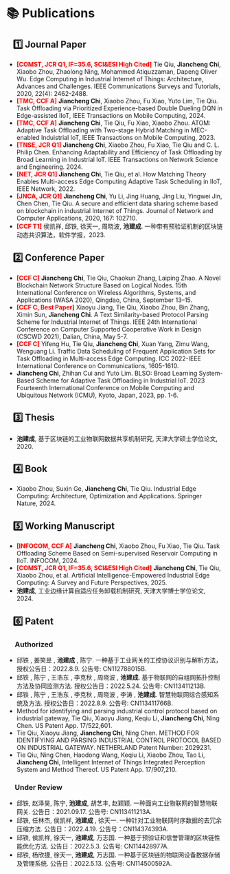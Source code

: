 
# 📚 Publications 
##  &nbsp;&nbsp; 1️⃣ Journal Paper
- <span style="color: red; font-weight: bold;">[COMST, JCR Q1, IF=35.6, SCI&ESI High Cited]</span> Tie Qiu, **Jiancheng Chi**, Xiaobo Zhou, Zhaolong Ning, Mohammed Atiquzzaman, Dapeng Oliver Wu. Edge Computing in Industrial Internet of Things: Architecture, Advances and Challenges. IEEE Communications Surveys and Tutorials, 2020, 22(4): 2462-2488.
- <span style="color: red; font-weight: bold;">[TMC, CCF A]</span> **Jiancheng Chi**, Xiaobo Zhou, Fu Xiao, Yuto Lim, Tie Qiu. Task Offloading via Prioritized Experience-based Double Dueling DQN in Edge-assisted IIoT, IEEE Transactions on Mobile Computing, 2024. 
- <span style="color: red; font-weight: bold;">[TMC, CCF A]</span>  **Jiancheng Chi**, Tie Qiu, Fu Xiao, Xiaobo Zhou. ATOM: Adaptive Task Offloading with Two-stage Hybrid Matching in MEC-enabled Induistrial IoT, IEEE Transactions on Mobile Computing, 2023.
- <span style="color: red; font-weight: bold;">[TNSE, JCR Q1]</span>  **Jiancheng Chi**, Xiaobo Zhou, Fu Xiao, Tie Qiu and C. L. Philip Chen. Enhancing Adaptability and Efficiency of Task Offloading by Broad Learning in Industrial IoT. IEEE Transactions on Network Science and Engineering. 2024.
- <span style="color: red; font-weight: bold;">[NET, JCR Q1]</span>  **Jiancheng Chi**, Tie Qiu, et al. How Matching Theory Enables Multi-access Edge Computing Adaptive Task Scheduling in IIoT, IEEE Network, 2022.
- <span style="color: red; font-weight: bold;">[JNCA, JCR Q1]</span>  **Jiancheng Chi**, Yu Li, Jing Huang, Jing Liu, Yingwei Jin, Chen Chen, Tie Qiu. A secure and efficient data sharing scheme based on blockchain in industrial Internet of Things. Journal of Network and Computer Applications, 2020, 167: 102710.
- <span style="color: red; font-weight: bold;">[CCF T1]</span>  侯凯祥, 邱铁, 徐天一, 周晓波, **池建成**. 一种带有预验证机制的区块链动态共识算法，软件学报，2023. 

##  &nbsp;&nbsp; 2️⃣ Conference Paper
- <span style="color: red; font-weight: bold;">[CCF C]</span>  **Jiancheng Chi**, Tie Qiu, Chaokun Zhang, Laiping Zhao. A Novel Blockchain Network Structure Based on Logical Nodes. 15th International Conference on Wireless Algorithms, Systems, and Applications (WASA 2020), Qingdao, China, September 13–15.
- <span style="color: red; font-weight: bold;">[CCF C, Best Paper]</span>  Xiaoyu Jiang, Tie Qiu, Xiaobo Zhou, Bin Zhang, Ximin Sun, **Jiancheng Chi**. A Text Similarity-based Protocol Parsing Scheme for Industrial Internet of Things. IEEE 24th International Conference on Computer Supported Cooperative Work in Design (CSCWD 2021), Dalian, China, May 5-7.
- <span style="color: red; font-weight: bold;">[CCF C]</span>  Yifeng Hu, Tie Qiu, **Jiancheng Chi**, Xuan Yang, Zimu Wang, Wenguang Li. Traffic Data Scheduling of Frequent Application Sets for Task Offloading in Multi-access Edge Computing. ICC 2022-IEEE International Conference on Communications, 1605-1610.
- **Jiancheng Chi**, Zhihan Cui and Yuto Lim. BLSO: Broad Learning System-Based Scheme for Adaptive Task Offloading in Industrial IoT. 2023 Fourteenth International Conference on Mobile Computing and Ubiquitous Network (ICMU), Kyoto, Japan, 2023, pp. 1-6.

##  &nbsp;&nbsp; 3️⃣ Thesis
- **池建成**, 基于区块链的工业物联网数据共享机制研究, 天津大学硕士学位论文, 2020.

##  &nbsp;&nbsp; 4️⃣ Book
- Xiaobo Zhou, Suxin Ge, **Jiancheng Chi**, Tie Qiu. Industrial Edge Computing: Architecture, Optimization and Applications. Springer Nature, 2024.

##  &nbsp;&nbsp; 5️⃣ Working Manuscript

- <span style="color: red; font-weight: bold;">[INFOCOM, CCF A]</span>  **Jiancheng Chi**, Xiaobo Zhou, Fu Xiao, Tie Qiu. Task Offloading Scheme Based on Semi-supervised Reservoir Computing in IIoT. INFOCOM, 2024.
- <span style="color: red; font-weight: bold;">[COMST, JCR Q1, IF=35.6, SCI&ESI High Cited]</span> **Jiancheng Chi**, Tie Qiu, Xiaobo Zhou, et al. Artificial Intelligence-Empowered Industrial Edge Computing: A Survey and Future Perspectives, 2025.
- **池建成**, 工业边缘计算自适应任务卸载机制研究, 天津大学博士学位论文, 2024.

##  &nbsp;&nbsp; 6️⃣ Patent
### &nbsp;&nbsp;&nbsp;&nbsp; Authorized
- 邱铁 , 姜笑昱 , **池建成** , 陈宁.  一种基于工业网关的工控协议识别与解析方法，授权公告日：2022.8.9. 公告号: CN112788015B.
- 邱铁 , 陈宁 , 王浩东 , 李克秋 , 周晓波 , **池建成**.  基于物联网的自组网拓扑控制方法及协同监测方法. 授权公告日：2022.5.24. 公告号: CN113411213B.
- 邱铁 , 陈宁 , 王浩东 , 李克秋 , 周晓波 , 李涛 , **池建成**.  智慧物联网综合感知系统及方法. 授权公告日：2022.8.9. 公告号: CN113411766B.
- Method for identifying and parsing industrial control protocol based on industrial gateway, Tie Qiu, Xiaoyu Jiang, Keqiu Li, **Jiancheng Chi**, Ning Chen. US Patent App. 17/522,601.
- Tie Qiu, Xiaoyu Jiang, **Jiancheng Chi**, Ning Chen. METHOD FOR IDENTIFYING AND PARSING INDUSTRIAL CONTROL PROTOCOL BASED ON INDUSTRIAL GATEWAY. NETHERLAND Patent Number: 2029231.
- Tie Qiu, Ning Chen, Haodong Wang, Keqiu Li, Xiaobo Zhou, Tao Li, **Jiancheng Chi**, Intelligent Internet of Things Integrated Perception System and Method Thereof. US Patent App. 17/907,210.

### &nbsp;&nbsp;&nbsp;&nbsp; Under Review
- 邱铁, 赵泽昊, 陈宁, **池建成**, 胡艺丰, 赵颖颖. 一种面向工业物联网的智慧物联网关. 公告日：2021.09.17. 公告号: CN113411213A.
- 邱铁, 任林杰, 侯凯祥, **池建成** , 徐天一. 一种针对工业物联网时序数据的去冗余压缩方法. 公告日：2022.4.19. 公告号：CN114374393A.
- 邱铁, 侯凯祥, 徐天一, **池建成**, 万志国. 一种基于预验证和信誉管理的区块链性能优化方法. 公告日：2022.5.3. 公告号: CN114428977A.
- 邱铁, 杨欣捷, 徐天一, **池建成**, 万志国.  一种基于区块链的物联网设备数据存储及管理系统. 公告日：2022.5.13. 公告号:  CN114500592A.
